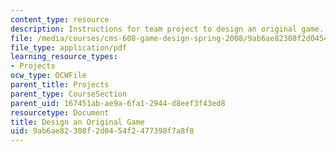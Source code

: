 ```yaml
---
content_type: resource
description: Instructions for team project to design an original game.
file: /media/courses/cms-608-game-design-spring-2008/9ab6ae82308f2d0454f2477398f7a8f8_MITCMS_608s08_proj04.pdf
file_type: application/pdf
learning_resource_types:
- Projects
ocw_type: OCWFile
parent_title: Projects
parent_type: CourseSection
parent_uid: 167451ab-ae9a-6fa1-2944-d8eef3f43ed8
resourcetype: Document
title: Design an Original Game
uid: 9ab6ae82-308f-2d04-54f2-477398f7a8f8
---
```

